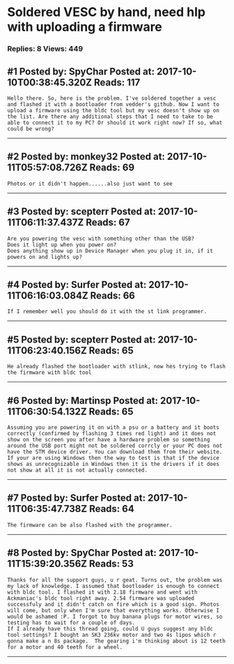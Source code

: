 # Soldered VESC by hand, need hlp with uploading a firmware

### Replies: 8 Views: 449

## \#1 Posted by: SpyChar Posted at: 2017-10-10T00:38:45.320Z Reads: 117

```
Hello there. So, here is the problem. I've soldered together a vesc and flashed it with a bootloader from vedder's github. Now I want to upload a firmware using the bldc tool but my vesc doesn't show up on the list. Are there any additional steps that I need to take to be able to connect it to my PC? Or should it work right now? If so, what could be wrong?
```

---
## \#2 Posted by: monkey32 Posted at: 2017-10-11T05:57:08.726Z Reads: 69

```
Photos or it didn't happen......also just want to see
```

---
## \#3 Posted by: scepterr Posted at: 2017-10-11T06:11:37.437Z Reads: 67

```
Are you powering the vesc with something other than the USB?
Does it light up when you power on?
Does anything show up in Device Manager when you plug it in, if it powers on and lights up?
```

---
## \#4 Posted by: Surfer Posted at: 2017-10-11T06:16:03.084Z Reads: 66

```
If I remember well you should do it with the st link programmer.
```

---
## \#5 Posted by: scepterr Posted at: 2017-10-11T06:23:40.156Z Reads: 65

```
He already flashed the bootloader with stlink, now hes trying to flash the firmware with bldc tool
```

---
## \#6 Posted by: Martinsp Posted at: 2017-10-11T06:30:54.132Z Reads: 65

```
Assuming you are powering it on with a psu or a battery and it boots correctly (confirmed by flashing 3 times red light) and it does not show on the screen you after have a hardware problem so something around the USB port might not be soldered corrcly or your PC does not have the STM device driver. You can download them from their website. If your are using Windows then the way to test is that if the device shows as unrecognizable in Windows then it is the drivers if it does not show at all it is not actually connected.
```

---
## \#7 Posted by: Surfer Posted at: 2017-10-11T06:35:47.738Z Reads: 64

```
The firmware can be also flashed with the programmer.
```

---
## \#8 Posted by: SpyChar Posted at: 2017-10-11T15:39:20.356Z Reads: 53

```
Thanks for all the support guys, u r geat. Turns out, the problem was my lack of knowledge. I assumed that bootloader is enough to connect with bldc tool. I flashed it with 2.18 firmware and went with Ackmaniac's bldc tool right away. 2.54 firmware was uploaded successfuly and it didn't catch on fire which is a good sign. Photos will come, but only when I'm sure that everything works. Otherwise I would be ashamed :P. I forgot to buy banana plugs for motor wires, so testing has to wait for a couple of days.
If I already have this thread going, could U guys suggest any bldc tool settings? I bought an SK3 236kv motor and two 4s lipos which r gonna make a n 8s package.  The gearing i'm thinking about is 12 teeth for a motor and 40 teeth for a wheel.
```

---
